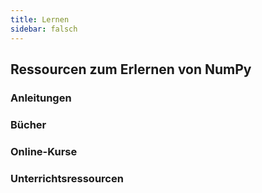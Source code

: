 ```yaml
---
title: Lernen
sidebar: falsch
---
```


## Ressourcen zum Erlernen von NumPy

### Anleitungen

### Bücher

### Online-Kurse

### Unterrichtsressourcen
